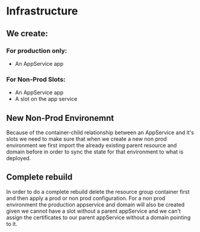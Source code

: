 # Infrastructure

## We create:

### For production only:
- An AppService app

### For Non-Prod Slots:
- An AppService app
- A slot on the app service

## New Non-Prod Environemnt
Because of the container-child relationship between an AppService and it's slots we need to make sure that when we create a new non prod environment we first import the already existing parent resource and domain before in order to sync the state for that environment to what is deployed. 

## Complete rebuild
In order to do a complete rebuild delete the resource group container first and then apply a prod or non prod configuration. For a non prod environment the production appservice and domain will also be created given we cannot have a slot without a parent appService and we can't assign the certificates to our parent appService without a domain pointing to it.
